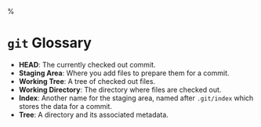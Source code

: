 %

# `git` Glossary

- **HEAD**: The currently checked out commit.
- **Staging Area**: Where you add files to prepare them for a commit.
- **Working Tree**: A tree of checked out files.
- **Working Directory**: The directory where files are checked out.
- **Index**: Another name for the staging area, named after `.git/index` which stores the data for a commit.
- **Tree**: A directory and its associated metadata.
